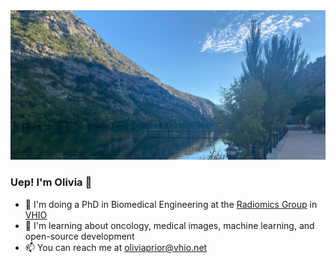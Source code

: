 <img alt="Banner" src="./banner_sopeira2.jpg">

### Uep! I'm Olivia 👋 

- 🔬 I'm doing a PhD in Biomedical Engineering at the [Radiomics Group](https://radiomicsgroup.github.io/) in [VHIO](https://vhio.net/)
- 🌱 I'm learning about oncology, medical images, machine learning, and open-source development
- 📫 You can reach me at oliviaprior@vhio.net

